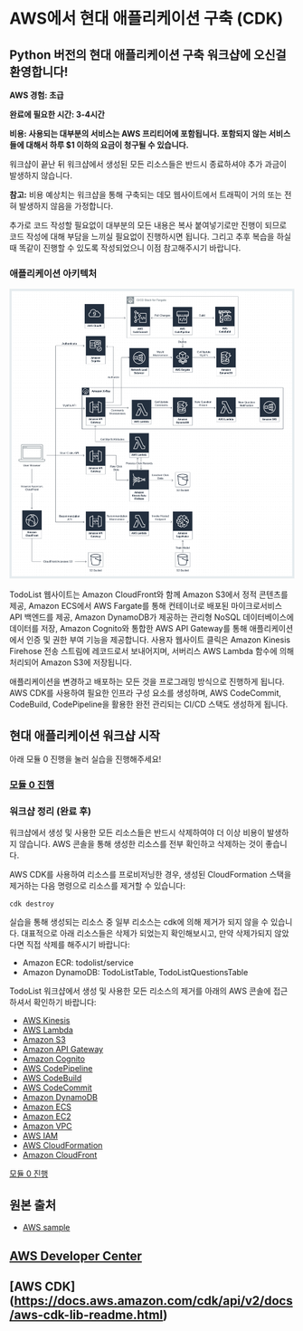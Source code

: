 # AWS에서 현대 애플리케이션 구축 (CDK)

## **Python** 버전의 현대 애플리케이션 구축 워크샵에 오신걸 환영합니다!

**AWS 경험: 초급**

**완료에 필요한 시간: 3-4시간**

**비용: 사용되는 대부분의 서비스는 AWS 프리티어에 포함됩니다. 포함되지 않는 서비스들에 대해서 하루 $1 이하의 요금이 청구될 수 있습니다.**

워크샵이 끝난 뒤 워크샵에서 생성된 모든 리소스들은 반드시 종료하셔야 추가 과금이 발생하지 않습니다.

**참고:** 비용 예상치는 워크샵을 통해 구축되는 데모 웹사이트에서 트래픽이 거의 또는 전혀 발생하지 않음을 가정합니다.

추가로 코드 작성할 필요없이 대부분의 모든 내용은 복사 붙여넣기로만 진행이 되므로 코드 작성에 대해 부담을 느끼실 필요없이 진행하시면 됩니다. 그리고 추후 복습을 하실때 똑같이 진행할 수 있도록 작성되었으니 이점 참고해주시기 바랍니다.

### 애플리케이션 아키텍처

![Application Architecture](./images/arch-diagram.png)

TodoList 웹사이트는 Amazon CloudFront와 함께 Amazon S3에서 정적 콘텐츠를 제공, Amazon ECS에서 AWS Fargate를 통해 컨테이너로 배포된 마이크로서비스 API 백엔드를 제공, Amazon DynamoDB가 제공하는 관리형 NoSQL 데이터베이스에 데이터를 저장, Amazon Cognito와 통합한 AWS API Gateway를 통해 애플리케이션에서 인증 및 권한 부여 기능을 제공합니다. 사용자 웹사이트 클릭은 Amazon Kinesis Firehose 전송 스트림에 레코드로서 보내어지며, 서버리스 AWS Lambda 함수에 의해 처리되어 Amazon S3에 저장됩니다.

애플리케이션을 변경하고 배포하는 모든 것을 프로그래밍 방식으로 진행하게 됩니다. AWS CDK를 사용하여 필요한 인프라 구성 요소를 생성하며, AWS CodeCommit, CodeBuild, CodePipeline을 활용한 완전 관리되는 CI/CD 스택도 생성하게 됩니다.

## 현대 애플리케이션 워크샵 시작

아래 모듈 0 진행을 눌러 실습을 진행해주세요!

### [모듈 0 진행](./module-0/README.md)


### 워크샵 정리 (완료 후)
워크샵에서 생성 및 사용한 모든 리소스들은 반드시 삭제하여야 더 이상 비용이 발생하지 않습니다. AWS 콘솔을 통해 생성한 리소스를 전부 확인하고 삭제하는 것이 좋습니다.  

AWS CDK를 사용하여 리소스를 프로비저닝한 경우, 생성된 CloudFormation 스택을 제거하는 다음 명령으로 리소스를 제거할 수 있습니다:

```
cdk destroy
```

실습을 통해 생성되는 리소스 중 일부 리소스는 cdk에 의해 제거가 되지 않을 수 있습니다. 대표적으로 아래 리소스들은 삭제가 되었는지 확인해보시고, 만약 삭제가되지 않았다면 직접 삭제를 해주시기 바랍니다:

* Amazon ECR: todolist/service	
* Amazon DynamoDB: TodoListTable, TodoListQuestionsTable

TodoList 워크샵에서 생성 및 사용한 모든 리소스의 제거를 아래의 AWS 콘솔에 접근하셔서 확인하기 바랍니다:
* [AWS Kinesis](https://console.aws.amazon.com/kinesis/home)
* [AWS Lambda](https://console.aws.amazon.com/lambda/home)
* [Amazon S3](https://console.aws.amazon.com/s3/home)
* [Amazon API Gateway](https://console.aws.amazon.com/apigateway/home)
* [Amazon Cognito](https://console.aws.amazon.com/cognito/home)
* [AWS CodePipeline](https://console.aws.amazon.com/codepipeline/home)
* [AWS CodeBuild](https://console.aws.amazon.com/codebuild/home)
* [AWS CodeCommit](https://console.aws.amazon.com/codecommit/home)
* [Amazon DynamoDB](https://console.aws.amazon.com/dynamodb/home)
* [Amazon ECS](https://console.aws.amazon.com/ecs/home)
* [Amazon EC2](https://console.aws.amazon.com/ec2/home)
* [Amazon VPC](https://console.aws.amazon.com/vpc/home)
* [AWS IAM](https://console.aws.amazon.com/iam/home)
* [AWS CloudFormation](https://console.aws.amazon.com/cloudformation/home)
* [Amazon CloudFront](https://console.aws.amazon.com/cloudfront/home)


[모듈 0 진행](./module-0/README.md)


## 원본 출처

- [AWS sample](https://github.com/aws-samples/aws-modern-application-workshop)

## [AWS Developer Center](https://developer.aws)

## [AWS CDK] (https://docs.aws.amazon.com/cdk/api/v2/docs/aws-cdk-lib-readme.html)
